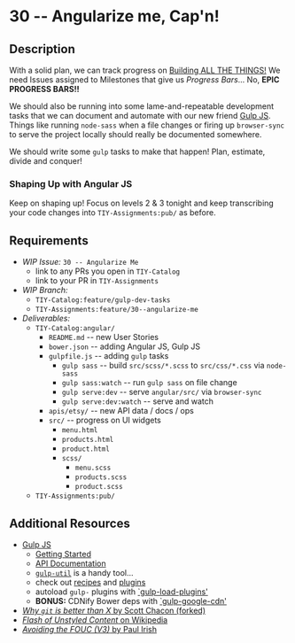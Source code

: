 # 30 -- Angularize me, Cap'n!

## Description

With a solid plan, we can track progress on [Building ALL THE THINGS!](http://cdn.meme.am/instances/500x/59531853.jpg) We need Issues assigned to Milestones that give us _Progress Bars_... No, **EPIC PROGRESS BARS!!**

We should also be running into some lame-and-repeatable development tasks that we can document and automate with our new friend [Gulp JS](http://gulpjs.com). Things like running `node-sass` when a file changes or firing up `browser-sync` to serve the project locally should really be documented somewhere.

We should write some `gulp` tasks to make that happen! Plan, estimate, divide and conquer!

### Shaping Up with Angular JS

Keep on shaping up! Focus on levels 2 & 3 tonight and keep transcribing your code changes into `TIY-Assignments:pub/` as before.

## Requirements

* _WIP Issue:_ `30 -- Angularize Me`
  * link to any PRs you open in `TIY-Catalog`
  * link to your PR in `TIY-Assignments`
* _WIP Branch:_
  * `TIY-Catalog:feature/gulp-dev-tasks`
  * `TIY-Assignments:feature/30--angularize-me`
* _Deliverables:_
  * `TIY-Catalog:angular/`
    * `README.md` -- new User Stories
    * `bower.json` -- adding Angular JS, Gulp JS
    * `gulpfile.js` -- adding `gulp` tasks
      * `gulp sass` -- build `src/scss/*.scss` to `src/css/*.css` via `node-sass`
      * `gulp sass:watch` -- run `gulp sass` on file change
      * `gulp serve:dev` -- serve `angular/src/` via `browser-sync`
      * `gulp serve:dev:watch` -- serve and watch
    * `apis/etsy/` -- new API data / docs / ops
    * `src/` -- progress on UI widgets
      * `menu.html`
      * `products.html`
      * `product.html`
      * `scss/`
        * `menu.scss`
        * `products.scss`
        * `product.scss`
  * `TIY-Assignments:pub/`

## Additional Resources

* [Gulp JS](http://gulpjs.com)
  * [Getting Started](https://github.com/gulpjs/gulp/blob/master/docs/getting-started.md)
  * [API Documentation](https://github.com/gulpjs/gulp/blob/master/docs/API.md)
  * [`gulp-util`](https://github.com/gulpjs/gulp-util) is a handy tool...
  * check out [recipes](https://github.com/gulpjs/gulp/tree/master/docs/recipes) and [plugins](http://gulpjs.com/plugins)
  * autoload `gulp-` plugins with [`gulp-load-plugins'](https://github.com/jackfranklin/gulp-load-plugins)
  * **BONUS:** CDNify Bower deps with [`gulp-google-cdn'](https://github.com/sindresorhus/gulp-google-cdn)
* [_Why `git` is better than X_ by Scott Chacon (forked)](http://thkoch2001.github.io/whygitisbetter/)
* [_Flash of Unstyled Content_ on Wikipedia](http://en.wikipedia.org/wiki/Flash_of_unstyled_content)
* [_Avoiding the FOUC (V3)_ by Paul Irish](http://www.paulirish.com/2009/avoiding-the-fouc-v3/)

